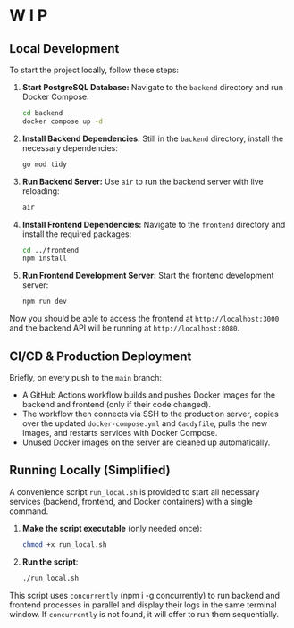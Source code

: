 # W I P

## Local Development

To start the project locally, follow these steps:

1.  **Start PostgreSQL Database:**
    Navigate to the `backend` directory and run Docker Compose:

    ```bash
    cd backend
    docker compose up -d
    ```

2.  **Install Backend Dependencies:**
    Still in the `backend` directory, install the necessary dependencies:

    ```bash
    go mod tidy
    ```

3.  **Run Backend Server:**
    Use `air` to run the backend server with live reloading:

    ```bash
    air
    ```

4.  **Install Frontend Dependencies:**
    Navigate to the `frontend` directory and install the required packages:

    ```bash
    cd ../frontend
    npm install
    ```

5.  **Run Frontend Development Server:**
    Start the frontend development server:
    ```bash
    npm run dev
    ```

Now you should be able to access the frontend at `http://localhost:3000` and the backend API will be running at `http://localhost:8080`.

## CI/CD & Production Deployment

Briefly, on every push to the `main` branch:

- A GitHub Actions workflow builds and pushes Docker images for the backend and frontend (only if their code changed).
- The workflow then connects via SSH to the production server, copies over the updated `docker-compose.yml` and `Caddyfile`, pulls the new images, and restarts services with Docker Compose.
- Unused Docker images on the server are cleaned up automatically.

## Running Locally (Simplified)

A convenience script `run_local.sh` is provided to start all necessary services (backend, frontend, and Docker containers) with a single command.

1.  **Make the script executable** (only needed once):

    ```bash
    chmod +x run_local.sh
    ```

2.  **Run the script**:
    ```bash
    ./run_local.sh
    ```

This script uses `concurrently` (npm i -g concurrently) to run backend and frontend processes in parallel and display their logs in the same terminal window. If `concurrently` is not found, it will offer to run them sequentially.
